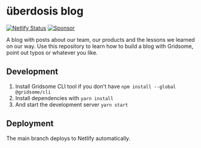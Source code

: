 # überdosis blog

[![Netlify Status](https://api.netlify.com/api/v1/badges/e0b35245-a3c8-4fc1-9f5a-cfed502e4c3d/deploy-status)](https://app.netlify.com/sites/ueberdosis-blog/deploys)
[![Sponsor](https://img.shields.io/static/v1?label=Sponsor&message=%E2%9D%A4&logo=GitHub)](https://github.com/sponsors/ueberdosis)

A blog with posts about our team, our products and the lessons we learned on our way. Use this repository to learn how to build a blog with Gridsome, point out typos or whatever you like.

## Development
1. Install Gridsome CLI tool if you don't have `npm install --global @gridsome/cli`
2. Install dependencies with `yarn install`
3. And start the development server `yarn start`

## Deployment
The main branch deploys to Netlify automatically.